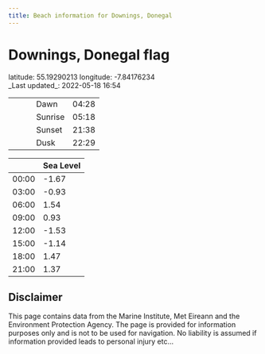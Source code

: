 ```yaml
---
title: Beach information for Downings, Donegal
---
```

# Downings, Donegal <span class="material-icons blue-flag">flag</span>

<div class="location-info">latitude: 55.19290213 longitude: -7.84176234</div>
<div class="met-eireann-warnings"></div>
_Last updated_: 2022-05-18 16:54

|   |   |   |   |   |
|---|---|---|---|---|
|   |   |   | Dawn  | 04:28 |
|   |   |   | Sunrise  | 05:18 |
|   |   |   | Sunset  | 21:38 |
|   |   |   | Dusk  | 22:29 |

<div></div>

|   | Sea Level  |
|---|---|
| 00:00 | -1.67 |
| 03:00 | -0.93 |
| 06:00 | 1.54 |
| 09:00 | 0.93 |
| 12:00 | -1.53 |
| 15:00 | -1.14 |
| 18:00 | 1.47 |
| 21:00 | 1.37 |

## Disclaimer

This page contains data from the Marine Institute,
Met Eireann and the Environment Protection Agency. The page is provided for
information purposes only and is not to be used for navigation. No liability
is assumed if information provided leads to personal injury etc...